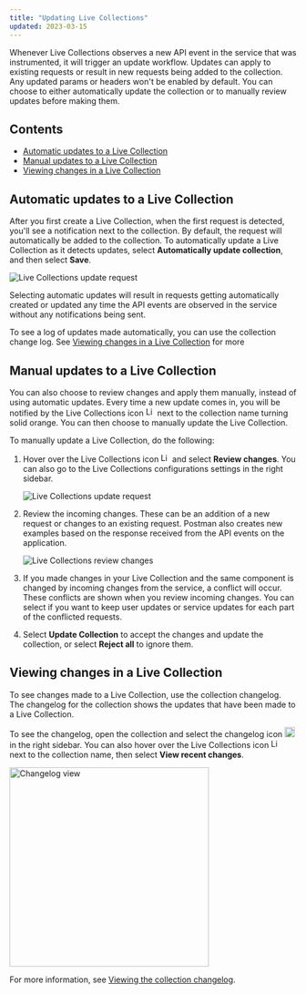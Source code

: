```yaml
---
title: "Updating Live Collections"
updated: 2023-03-15
---
```


Whenever Live Collections observes a new API event in the service that was instrumented, it will trigger an update workflow. Updates can apply to existing requests or result in new requests being added to the collection. Any updated params or headers won't be enabled by default. You can choose to either automatically update the collection or to manually review updates before making them.

## Contents

* [Automatic updates to a Live Collection](#automatic-updates-to-a-live-collection)
* [Manual updates to a Live Collection](#manual-updates-to-a-live-collection)
* [Viewing changes in a Live Collection](#viewing-changes-in-a-live-collection)

## Automatic updates to a Live Collection

After you first create a Live Collection, when the first request is detected, you'll see a notification next to the collection. By default, the request will automatically be added to the collection. To automatically update a Live Collection as it detects updates, select **Automatically update collection**, and then select **Save**.

<img alt="Live Collections update request" src="https://assets.postman.com/postman-docs/v10/live-collections-update-request-first-time-popup.jpg" />

Selecting automatic updates will result in requests getting automatically created or updated any time the API events are observed in the service without any notifications being sent.

To see a log of updates made automatically, you can use the collection change log. See [Viewing changes in a Live Collection](#viewing-changes-in-a-live-collection) for more

## Manual updates to a Live Collection

You can also choose to review changes and apply them manually, instead of using automatic updates. Every time a new update comes in, you will be notified by the Live Collections icon <img alt="Live Collections icon" src="https://assets.postman.com/postman-docs/v10/icon-live-collections.jpg#icon" width="16px"> next to the collection name turning solid orange. You can then choose to manually update the Live Collection.

To manually update a Live Collection, do the following:

1. Hover over the Live Collections icon <img alt="Live Collections icon" src="https://assets.postman.com/postman-docs/v10/icon-live-collections.jpg#icon" width="16px"> and select **Review changes**. You can also go to the Live Collections configurations settings in the right sidebar.

    <img alt="Live Collections update request" src="https://assets.postman.com/postman-docs/v10/live-collections-review-changes-popup.jpg" />

1. Review the incoming changes. These can be an addition of a new request or changes to an existing request. Postman also creates new examples based on the response received from the API events on the application.

    <img alt="Live Collections review changes" src="https://assets.postman.com/postman-docs/v10/live-collections-review-changes.jpg" />

1. If you made changes in your Live Collection and the same component is changed by incoming changes from the service, a conflict will occur. These conflicts are shown when you review incoming changes. You can select if you want to keep user updates or service updates for each part of the conflicted requests.

1. Select **Update Collection** to accept the changes and update the collection, or select **Reject all** to ignore them.

## Viewing changes in a Live Collection

To see changes made to a Live Collection, use the collection changelog. The changelog for the collection shows the updates that have been made to a Live Collection.

To see the changelog, open the collection and select the changelog icon <img alt="Changelog icon" src="https://assets.postman.com/postman-docs/icon-changelog-v9.jpg#icon" width="18px"> in the right sidebar. You can also hover over the Live Collections icon <img alt="Live collections icon" src="https://assets.postman.com/postman-docs/v10/icon-live-collections.jpg#icon" width="16px"> next to the collection name, then select **View recent changes**.

<img alt="Changelog view" src="https://assets.postman.com/postman-docs/v10/changelog-view.jpg" width="350px"/>

For more information, see [Viewing the collection changelog](/docs/collaborating-in-postman/using-workspaces/changelog-and-restoring-collections/#viewing-the-collection-changelog).
